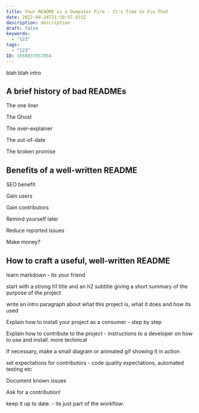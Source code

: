 ```yaml
---
title: Your README is a Dumpster Fire - It's Time to Fix That
date: 2022-04-24T21:50:57.931Z
description: description
draft: false
keywords:
  - "123"
tags:
  - "123"
ID: 1650837057854
---
```

blah blah intro

## A brief history of bad READMEs

The one liner

The Ghost

The over-explainer

The out-of-date

The broken promise

## Benefits of a well-written README

SEO benefit

Gain users

Gain contributors

Remind yourself later

Reduce reported issues

Make money?

## How to craft a useful, well-written README

learn markdown - its your friend

start with a strong h1 title and an h2 subtitle giving a short summary of the purpose of the project

write an intro paragraph about what this project is, what it does and how its used

Explain how to install your project as a consumer - step by step

Explain how to contribute to the project - instructions to a developer on how to use and install. more technical 

If necessary, make a small diagram or animated gif showing it in action

set expectations for contributors - code quality expectations, automated testing etc

Document known issues 

Ask for a contribution!

keep it up to date. - its just part of the workflow.